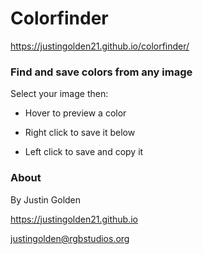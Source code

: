 # Colorfinder

https://justingolden21.github.io/colorfinder/

### Find and save colors from any image

Select your image then:

- Hover to preview a color

- Right click to save it below

- Left click to save and copy it

### About

By Justin Golden

https://justingolden21.github.io

justingolden@rgbstudios.org
